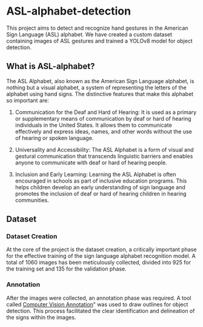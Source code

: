 # ASL-alphabet-detection
This project aims to detect and recognize hand gestures in the American Sign Language (ASL) alphabet. We have created a custom dataset containing images of ASL gestures and trained a YOLOv8 model for object detection.

<h2> What is ASL-alphabet? </h2>

The ASL Alphabet, also known as the American Sign Language alphabet, is nothing but a visual alphabet, a system of representing the letters of the alphabet using hand signs. The distinctive features that make this alphabet so important are:

1. Communication for the Deaf and Hard of Hearing: It is used as a primary or supplementary means of communication by deaf or hard of hearing individuals in the United States. It allows them to communicate effectively and express ideas, names, and other words without the use of hearing or spoken language.

2. Universality and Accessibility: The ASL Alphabet is a form of visual and gestural communication that transcends linguistic barriers and enables anyone to communicate with deaf or hard of hearing people.

3. Inclusion and Early Learning: Learning the ASL Alphabet is often encouraged in schools as part of inclusive education programs. This helps children develop an early understanding of sign language and promotes the inclusion of deaf or hard of hearing children in hearing communities.

<h2> Dataset </h2>
<h3> Dataset Creation </h3>
At the core of the project is the dataset creation, a critically important phase for the effective training of the sign language alphabet recognition model. A total of 1060 images has been meticulously collected, divided into 925 for the training set and 135 for the validation phase.

<h3> Annotation </h3>
After the images were collected, an annotation phase was required. A tool called <a href="https://www.cvat.ai/">Computer Vision Annotation</a>" was used to draw outlines for object detection. This process facilitated the clear identification and delineation of the signs within the images.
